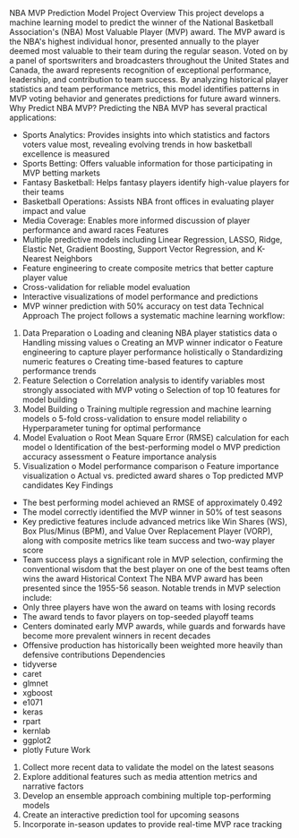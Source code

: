 NBA MVP Prediction Model
Project Overview
This project develops a machine learning model to predict the winner of the National Basketball Association's (NBA) Most Valuable Player (MVP) award. The MVP award is the NBA's highest individual honor, presented annually to the player deemed most valuable to their team during the regular season. Voted on by a panel of sportswriters and broadcasters throughout the United States and Canada, the award represents recognition of exceptional performance, leadership, and contribution to team success.
By analyzing historical player statistics and team performance metrics, this model identifies patterns in MVP voting behavior and generates predictions for future award winners.
Why Predict NBA MVP?
Predicting the NBA MVP has several practical applications:
* Sports Analytics: Provides insights into which statistics and factors voters value most, revealing evolving trends in how basketball excellence is measured
* Sports Betting: Offers valuable information for those participating in MVP betting markets
* Fantasy Basketball: Helps fantasy players identify high-value players for their teams
* Basketball Operations: Assists NBA front offices in evaluating player impact and value
* Media Coverage: Enables more informed discussion of player performance and award races
Features
* Multiple predictive models including Linear Regression, LASSO, Ridge, Elastic Net, Gradient Boosting, Support Vector Regression, and K-Nearest Neighbors
* Feature engineering to create composite metrics that better capture player value
* Cross-validation for reliable model evaluation
* Interactive visualizations of model performance and predictions
* MVP winner prediction with 50% accuracy on test data
Technical Approach
The project follows a systematic machine learning workflow:
1. Data Preparation
o Loading and cleaning NBA player statistics data
o Handling missing values
o Creating an MVP winner indicator
o Feature engineering to capture player performance holistically
o Standardizing numeric features
o Creating time-based features to capture performance trends
2. Feature Selection
o Correlation analysis to identify variables most strongly associated with MVP voting
o Selection of top 10 features for model building
3. Model Building
o Training multiple regression and machine learning models
o 5-fold cross-validation to ensure model reliability
o Hyperparameter tuning for optimal performance
4. Model Evaluation
o Root Mean Square Error (RMSE) calculation for each model
o Identification of the best-performing model
o MVP prediction accuracy assessment
o Feature importance analysis
5. Visualization
o Model performance comparison
o Feature importance visualization
o Actual vs. predicted award shares
o Top predicted MVP candidates
Key Findings
* The best performing model achieved an RMSE of approximately 0.492
* The model correctly identified the MVP winner in 50% of test seasons
* Key predictive features include advanced metrics like Win Shares (WS), Box Plus/Minus (BPM), and Value Over Replacement Player (VORP), along with composite metrics like team success and two-way player score
* Team success plays a significant role in MVP selection, confirming the conventional wisdom that the best player on one of the best teams often wins the award
Historical Context
The NBA MVP award has been presented since the 1955-56 season. Notable trends in MVP selection include:
* Only three players have won the award on teams with losing records
* The award tends to favor players on top-seeded playoff teams
* Centers dominated early MVP awards, while guards and forwards have become more prevalent winners in recent decades
* Offensive production has historically been weighted more heavily than defensive contributions
Dependencies
* tidyverse
* caret
* glmnet
* xgboost
* e1071
* keras
* rpart
* kernlab
* ggplot2
* plotly
Future Work
1. Collect more recent data to validate the model on the latest seasons
2. Explore additional features such as media attention metrics and narrative factors
3. Develop an ensemble approach combining multiple top-performing models
4. Create an interactive prediction tool for upcoming seasons
5. Incorporate in-season updates to provide real-time MVP race tracking
